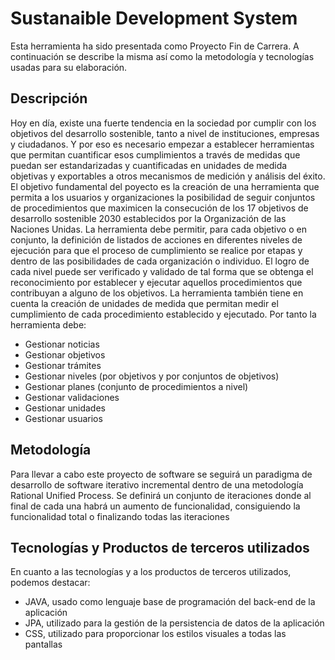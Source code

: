 # Sustanaible Development System
Esta herramienta ha sido presentada como Proyecto Fin de Carrera. A continuación se describe la misma así como la metodología y tecnologías usadas para su elaboración.
## Descripción
Hoy en día, existe una fuerte tendencia en la sociedad por cumplir con los objetivos del desarrollo sostenible, tanto a nivel de instituciones, empresas y ciudadanos. 
Y por eso es necesario empezar a establecer herramientas que permitan cuantificar esos cumplimientos a través de medidas que puedan ser estandarizadas y cuantificadas 
en unidades de medida objetivas y exportables a otros mecanismos de medición y análisis del éxito. 
El objetivo fundamental del poyecto es la creación de una herramienta que permita a los usuarios y organizaciones la posibilidad de seguir conjuntos de procedimientos 
que maximicen la consecución de los 17 objetivos de desarrollo sostenible 2030 establecidos por la Organización de las Naciones Unidas. La herramienta debe permitir, 
para cada objetivo o en conjunto, la definición de listados de acciones en diferentes niveles de ejecución para que el proceso de cumplimiento se realice por etapas y 
dentro de las posibilidades de cada organización o individuo. El logro de cada nivel puede ser verificado y validado de tal forma que se obtenga el reconocimiento por 
establecer y ejecutar aquellos procedimientos que contribuyan a alguno de los objetivos. 
La herramienta también tiene en cuenta la creación de unidades de medida que permitan medir el cumplimiento de cada procedimiento establecido y ejecutado. Por tanto la 
herramienta debe: 
  - Gestionar noticias 
  - Gestionar objetivos 
  - Gestionar trámites 
  - Gestionar niveles (por objetivos y por conjuntos de objetivos) 
  - Gestionar planes (conjunto de procedimientos a nivel) 
  - Gestionar validaciones 
  - Gestionar unidades 
  - Gestionar usuarios
  
## Metodología
Para llevar a cabo este proyecto de software se seguirá un paradigma de desarrollo de software iterativo incremental dentro de una metodología Rational Unified Process. Se definirá un conjunto de iteraciones donde al final de cada una habrá un aumento de funcionalidad, consiguiendo la funcionalidad total o finalizando todas las iteraciones

## Tecnologías y Productos de terceros utilizados
En cuanto a las tecnologías y a los productos de terceros utilizados, podemos destacar:
  - JAVA, usado como lenguaje base de programación del back-end de la aplicación
  - JPA, utilizado para la gestión de la persistencia de datos de la aplicación
  - CSS, utilizado para proporcionar los estilos visuales a todas las pantallas
